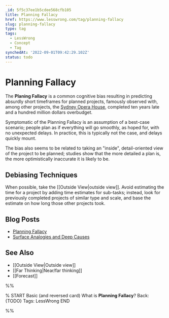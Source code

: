 ```yaml
---
_id: 5f5c37ee1b5cdee568cfb105
title: Planning Fallacy
href: https://www.lesswrong.com/tag/planning-fallacy
slug: planning-fallacy
type: tag
tags:
  - LessWrong
  - Concept
  - Tag
synchedAt: '2022-09-01T09:42:29.102Z'
status: todo
---
```


# Planning Fallacy

The **Planing Fallacy** is a common cognitive bias resulting in predicting absurdly short timeframes for planned projects, famously observed with, among other projects, the [Sydney Opera House](https://en.wikipedia.org/wiki/Sydney_Opera_House), completed ten years late and a hundred million dollars overbudget.

Symptomatic of the Planning Fallacy is an assumption of a best-case scenario; people plan as if everything will go smoothly, as hoped for, with no unexpected delays. In practice, this is typically not the case, and delays quickly mount.

The bias also seems to be related to taking an "inside", detail-oriented view of the project to be planned; studies show that the more detailed a plan is, the more optimistically inaccurate it is likely to be.

## Debiasing Techniques

When possible, take the [[Outside View|outside view]]. Avoid estimating the time for a project by adding time estimates for sub-tasks; instead, look for previously completed projects of similar type and scale, and base the estimate on how long those other projects took.

## Blog Posts

- [Planning Fallacy](http://lesswrong.com/lw/jg/planning_fallacy/)
- [Surface Analogies and Deep Causes](http://lesswrong.com/lw/rj/surface_analogies_and_deep_causes/)

## See Also

- [[Outside View|Outside view]]
- [[Far Thinking|Near/far thinking]]
- [[Forecast]]


%%

% START
Basic (and reversed card)
What is **Planning Fallacy**?
Back: {TODO}
Tags: LessWrong
END
<!--ID: 1663156983709-->


%%
	
